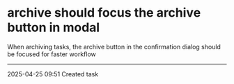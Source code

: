 archive should focus the archive button in modal
===

When archiving tasks, the archive button in the confirmation dialog should be focused for faster workflow

---

2025-04-25 09:51	Created task